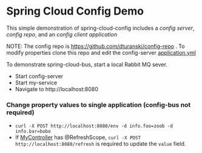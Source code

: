 Spring Cloud Config Demo
========================

This simple demonstration of spring-cloud-config includes a *config server*, *config repo*, and an *config client application*

NOTE: The config repo is https://github.com/dturanski/config-repo . To modify properties clone this repo and edit the config-server [application.yml](./config-server/src/main/resources/application.yml)

To demonstrate spring-cloud-bus, start a local Rabbit MQ sever.

* Start config-server
* Start my-service
* Navigate to http://localhost:8080

### Change property values to single application (config-bus not required)

*  `curl -X POST http://localhost:8080/env -d info.foo=zoob -d info.bar=bobo`
*  If [MyController](./my-service/src/main/java/com/example/MyController.java) has @RefreshScope, `curl -X POST http://localhost:8080/refresh` is required to update the `value` field.


